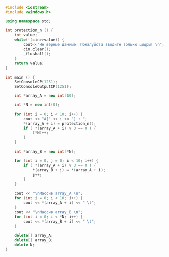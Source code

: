 ﻿```c++
#include <iostream>
#include <windows.h>

using namespace std;

int protection_n () {
	int value;
	while(!(cin>>value)) {
		cout<<"Не верные данные! Пожалуйста вводите только цифры! \n";
		cin.clear();
		_flushall();
	}
	return value;
}

int main () {
	SetConsoleCP(1251);
	SetConsoleOutputCP(1251);

	int *array_A = new int[10];

	int *N = new int(0);

	for (int i = 0; i < 10; i++) {
		cout << "A[" << i << "] : ";
		*(array_A + i) = protection_n();
		if ( *(array_A + i) % 3 == 0 ) {
			(*N)++;
		}
	}

	int *array_B = new int[*N];

	for (int i = 0, j = 0; i < 10; i++) {
		if ( *(array_A + i) % 3 == 0 ) {
			*(array_B + j) = *(array_A + i);
			j++;
		}
	}

	cout << "\nМассив array_A \n";
	for (int i = 0; i < 10; i++) {
		cout << *(array_A + i) << " \t";
	}
	cout << "\nМассив array_B \n";
	for (int i = 0; i < *N; i++) {
		cout << *(array_B + i) << " \t";
	}

	delete[] array_A;
	delete[] array_B;
	delete N;
}

```
